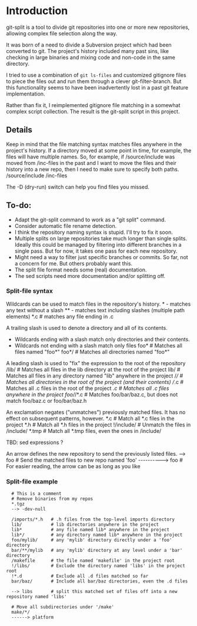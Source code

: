 # Introduction
git-split is a tool to divide git repositories into one or more
new repositories, allowing complex file selection along the way.

It was born of a need to divide a Subversion project which had been 
converted to git. The project's history included many past sins, 
like checking in large binaries and mixing code and non-code in 
the same directory.

I tried to use a combination of `git ls-files` and customized
gitignore files to piece the files out and run them through a
clever git-filter-branch.  But this functionality seems to have
been inadvertently lost in a past git feature implementation.

Rather than fix it, I reimplemented gitignore file matching
in a somewhat complex script collection.  The result is the
git-split script in this project.  


## Details

Keep in mind that the file matching syntax matches files anywhere
in the project's history.  If a directory moved at some point
in time, for example, the files will have multiple names.  So, for
example, if /source/include was moved from /inc-files in the past
and I want to move the files and their history into a new repo,
then I need to make sure to specify both paths.  
   /source/include
   /inc-files

The -D (dry-run) switch can help you find files you missed.  


## To-do:

* Adapt the git-split command to work as a "git split" command.
* Consider automatic file rename detection.
* I think the repository naming syntax is stupid.  I'll try to fix it soon.
* Multiple splits on large repositories take much longer than single splits.  Ideally this could be managed by filtering into different branches in a single pass. But for now, it takes one pass for each new repository.
* Might need a way to filter just specific branches or commits.  So far, not a concern for me.  But others probably want this.
* The split file format needs some (real) documentation.
* The sed scripts need more documentation and/or splitting off.

### Split-file syntax

Wildcards can be used to match files in the repository's history.
    *  - matches any text without a slash
    ** - matches text including slashes (multiple path elements)
    *.c  # matches any file ending in .c
 

A trailing slash is used to denote a directory and all of its contents.
*    Wildcards ending with a slash match only directories and their contents.
*    Wildcards not ending with a slash match only files
    foo*    # Matches all files named "foo*"
    foo*/   # Matches all directories named "foo*"

A leading slash is used to "fix" the expression to the root of the repository
    /lib/   # Matches all files in the lib directory at the root of the project
    lib/    # Matches all files in any directory named "lib" anywhere in the project
    /*/     # Matches all directories in the root of the project (and their contents)
    /*.c    # Matches all .c files in the root of the project
    *.c     # Matches all .c files anywhere in the project
    foo/*/*.c  # Matches foo/bar/baz.c, but does not match foo/baz.c or foo/bar/baz.h

An exclamation negates ("unmatches") previously matched files.  It has no effect 
on subsequent patterns, however.
    *.c         # Match all *.c files in the project
    *.h         # Match all *.h files in the project
    !/include/  # Unmatch the files in /include/ 
    *.tmp       # Match all *.tmp files, even the ones in /include/

TBD: sed expressions ?
 
An arrow defines the new repository to send the previously listed files.
    --> foo           # Send the matched files to new repo named 'foo'
    ----------> foo   # For easier reading, the arrow can be as long as you like

  
### Split-file example

      # This is a comment
      # Remove binaries from my repos
      *.tgz
      --> -dev-null

      /imports/*.h   # .h files from the top-level imports directory
      lib/           # lib directories anywhere in the project
      lib*           # any file named lib* anywhere in the project
      lib*/          # any directory named lib* anywhere in the project
      foo/mylib/     # any 'mylib' directory directly under a 'foo' directory
      bar/**/mylib   # any 'mylib' directory at any level under a 'bar' directory
      /makefile      # the file named 'makefile' in the project root
      !/libs/        # Exclude the directory named 'libs' in the project root
      !*.d           # Exclude all .d files matched so far
      bar/baz/       # Include all bar/baz directories, even the .d files

      --> libs       # split this matched set of files off into a new repository named 'libs'

      # Move all subdirectories under '/make'
      make/*/
      ------> platform

